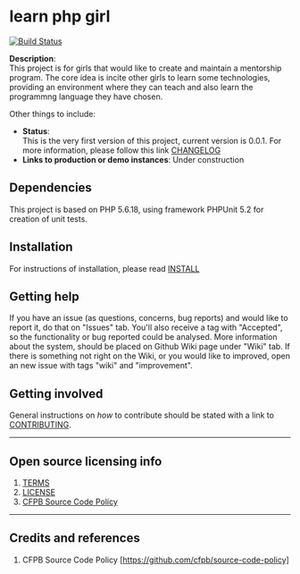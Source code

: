 # learn php girl

[![Build Status](https://travis-ci.org/midorikocak/learn-php-girl.svg?branch=master)](https://travis-ci.org/midorikocak/learn-php-girl)

**Description**:  
This project is for girls that would like to create and maintain a mentorship program. The core idea is incite other girls to learn some technologies, providing an environment where they can teach and also learn the programmng language they have chosen.

Other things to include:

  - **Status**:  
		This is the very first version of this project, current version is 0.0.1. For more information, please follow this link [CHANGELOG](CHANGELOG.md)
  - **Links to production or demo instances**:
      Under construction

## Dependencies

This project is based on PHP 5.6.18, using framework PHPUnit 5.2 for creation of unit tests.


## Installation

For instructions of installation, please read  [INSTALL](INSTALL.md)

## Getting help

If you have an issue (as questions, concerns, bug reports) and would like to report it, do that on "Issues" tab. 
You'll also receive a tag with "Accepted", so the functionality or bug reported could be analysed.
More information about the system, should be placed on Github Wiki page under "Wiki" tab. 
If there is something not right on the Wiki, or you would like to improved, open an new issue with tags "wiki" and "improvement".


## Getting involved

General instructions on _how_ to contribute should be stated with a link to [CONTRIBUTING](CONTRIBUTING.md).


----

## Open source licensing info
1. [TERMS](TERMS.md)
2. [LICENSE](LICENSE)
3. [CFPB Source Code Policy](https://github.com/cfpb/source-code-policy/)


----

## Credits and references

1. CFPB Source Code Policy [https://github.com/cfpb/source-code-policy]
